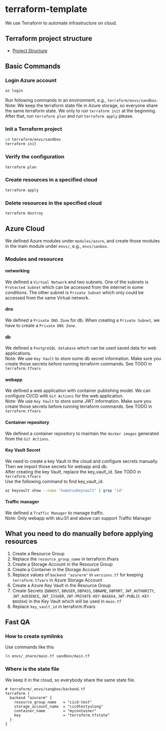 # terraform-template

We use Terraform to automate infrastructure on cloud.

## Terraform project structure

- [Project Structure](./docs/project-structure.md)

## Basic Commands

### Login Azure account

```bash
az login
```

Run following commands in an environment, e.g., `terraform/envs/sandbox`.</br>
Note: We keep the terraform state file in Azure storage, so everyone share the same terraform state. We only to run `terraform init` at the beginning. After that, run `terraform plan` and run `terraform apply` please.

### Init a Terraform project

```bash
cd terraform/envs/sandbox
terraform init
```

### Verify the configuration

```bash
terraform plan
```

### Create resources in a specified cloud

```bash
terraform apply
```

### Delete resources in the specified cloud

```bash
terraform destroy
```

## Azure Cloud

We defined Azure modules under `modules/azure`, and create those modules in the main module under `envs/`, e.g., `envs/sanbox`.

### Modules and resources

#### networking

We defined a `Virtual Network` and two subnets. One of the subnets is `Protected Subnet` which can be accessed from the internet in some conditions. The other subnet is `Private Subnet` which only could be accessed from the same Virtual network.

#### dns

We defined a `Private DNS Zone` for db. When creating a `Private Subnet`, we have to create a `Private DNS Zone`.

#### db

We defined a `PostgreSQL database` which can be used saved data for web applications.</br>
Note: We use `Key Vault` to store some db secret information. Make sure you create those secrets before running terraform commands. See TODO in `terraform.tfvars`

#### webapp

We defined a web application with container publishing model. We can configure CI/CD with `Git Actions` for the web application.</br>
Note: We use `Key Vault` to store some JWT information. Make sure you create those secrets before running terraform commands. See TODO in `terraform.tfvars`

#### Container repository

We defined a container repository to maintain the `docker images` generated from the `Git Actions`.

#### Key Vault Secret

We need to create a key Vault in the cloud and configure secrets manually. Then we import those secrets for webapp and db. </br>
After creating the key Vault, replace the key_vault_id. See TODO in `terraform.tfvars` </br>
Use the following command to find key_vault_id.

```bash
az keyvault show --name "komatsukeyvault" | grep "id"
```

#### Traffic manager

We defined a `Traffic Manager` to manage traffic.</br>
Note: Only webapp with sku:S1 and above can support Traffic Manager

## What you need to do manually before applying resources

1. Create a Resource Group
2. Replace the `resource_group_name` in terraform.tfvars
3. Create a Storage Account in the Resource Group
4. Create a Container in the Storage Account
5. Replace values of `backend "azurerm"` in `versions.tf` for keeping `terraform.tfvars` in Azure Storage Account
6. Create a Azure Key Vault in the Resource Group
7. Create Secrets (`DBHOST`, `DBUSER`, `DBPASS`, `DBNAME`, `DBPORT`, `JWT_AUTHORITY`, `JWT_AUDIENCE`, `JWT_ISSUER`, `JWT-PRIVATE-KEY-BASE64`, `JWT-PUBLIC-KEY-BASE64`) in the Key Vault which will be used in `main.tf`
8. Replace `key_vault_id` in terraform.tfvars

## Fast QA

### How to create symlinks

Use commands like this

```bash
ln envs/_share/main.tf sandbox/main.tf
```

### Where is the state file

We keep it in the cloud, so everybody share the same state file.

```
# terraform/_envs/sangbox/backend.tf
terraform {
  backend "azurerm" {
    resource_group_name   = "cicd-test"
    storage_account_name  = "cicdtestyulong"
    container_name        = "mycontainer"
    key                   = "terraform.tfstate"
  }
}

```
